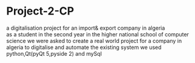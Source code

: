 # Project-2-CP
a digitalisation project for an import&amp; export company in algeria   
as a student in the second year in the higher national school of computer science
we were asked to create a real world project for a company in algeria to digitalise 
and automate the existing system we used python,Qt(pyQt 5,pyside 2) and mySql 
